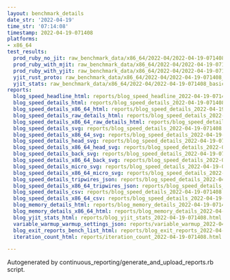 ```yaml
---
layout: benchmark_details
date_str: '2022-04-19'
time_str: '07:14:08'
timestamp: 2022-04-19-071408
platforms:
- x86_64
test_results:
  prod_ruby_no_jit: raw_benchmark_data/x86_64/2022-04/2022-04-19-071408_basic_benchmark_prod_ruby_no_jit.json
  prod_ruby_with_mjit: raw_benchmark_data/x86_64/2022-04/2022-04-19-071408_basic_benchmark_prod_ruby_with_mjit.json
  prod_ruby_with_yjit: raw_benchmark_data/x86_64/2022-04/2022-04-19-071408_basic_benchmark_prod_ruby_with_yjit.json
  yjit_rust_proto: raw_benchmark_data/x86_64/2022-04/2022-04-19-071408_basic_benchmark_yjit_rust_proto.json
  yjit_stats: raw_benchmark_data/x86_64/2022-04/2022-04-19-071408_basic_benchmark_yjit_stats.json
reports:
  blog_speed_headline_html: reports/blog_speed_headline_2022-04-19-071408.html
  blog_speed_details_html: reports/blog_speed_details_2022-04-19-071408.html
  blog_speed_details_x86_64_html: reports/blog_speed_details_2022-04-19-071408.x86_64.html
  blog_speed_details_raw_details_html: reports/blog_speed_details_2022-04-19-071408.raw_details.html
  blog_speed_details_x86_64_raw_details_html: reports/blog_speed_details_2022-04-19-071408.x86_64.raw_details.html
  blog_speed_details_svg: reports/blog_speed_details_2022-04-19-071408.svg
  blog_speed_details_x86_64_svg: reports/blog_speed_details_2022-04-19-071408.x86_64.svg
  blog_speed_details_head_svg: reports/blog_speed_details_2022-04-19-071408.head.svg
  blog_speed_details_x86_64_head_svg: reports/blog_speed_details_2022-04-19-071408.x86_64.head.svg
  blog_speed_details_back_svg: reports/blog_speed_details_2022-04-19-071408.back.svg
  blog_speed_details_x86_64_back_svg: reports/blog_speed_details_2022-04-19-071408.x86_64.back.svg
  blog_speed_details_micro_svg: reports/blog_speed_details_2022-04-19-071408.micro.svg
  blog_speed_details_x86_64_micro_svg: reports/blog_speed_details_2022-04-19-071408.x86_64.micro.svg
  blog_speed_details_tripwires_json: reports/blog_speed_details_2022-04-19-071408.tripwires.json
  blog_speed_details_x86_64_tripwires_json: reports/blog_speed_details_2022-04-19-071408.x86_64.tripwires.json
  blog_speed_details_csv: reports/blog_speed_details_2022-04-19-071408.csv
  blog_speed_details_x86_64_csv: reports/blog_speed_details_2022-04-19-071408.x86_64.csv
  blog_memory_details_html: reports/blog_memory_details_2022-04-19-071408.html
  blog_memory_details_x86_64_html: reports/blog_memory_details_2022-04-19-071408.x86_64.html
  blog_yjit_stats_html: reports/blog_yjit_stats_2022-04-19-071408.html
  variable_warmup_warmup_settings_json: reports/variable_warmup_2022-04-19-071408.warmup_settings.json
  blog_exit_reports_bench_list_html: reports/blog_exit_reports_2022-04-19-071408.bench_list.html
  iteration_count_html: reports/iteration_count_2022-04-19-071408.html

---
```

Autogenerated by continuous_reporting/generate_and_upload_reports.rb script.
